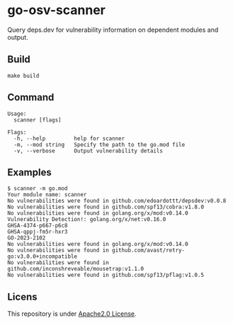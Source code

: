 # go-osv-scanner
Query deps.dev for vulnerability information on dependent modules and output.

Build
----------
```console
make build
```

Command
----------
```console
Usage:
  scanner [flags]

Flags:
  -h, --help         help for scanner
  -m, --mod string   Specify the path to the go.mod file
  -v, --verbose      Output vulnerability details
```

Examples
----------
```console
$ scanner -m go.mod
Your module name: scanner
No vulnerabilities were found in github.com/edoardottt/depsdev:v0.0.8
No vulnerabilities were found in github.com/spf13/cobra:v1.8.0
No vulnerabilities were found in golang.org/x/mod:v0.14.0
Vulnerability Detection!: golang.org/x/net:v0.16.0
GHSA-4374-p667-p6c8
GHSA-qppj-fm5r-hxr3
GO-2023-2102
No vulnerabilities were found in golang.org/x/mod:v0.14.0
No vulnerabilities were found in github.com/avast/retry-go:v3.0.0+incompatible
No vulnerabilities were found in github.com/inconshreveable/mousetrap:v1.1.0
No vulnerabilities were found in github.com/spf13/pflag:v1.0.5
```

Licens
----------
This repository is under [Apache2.0 License](https://github.com/siroa/go-osv-scanner/blob/main/LICENSE). 
